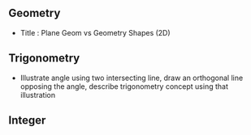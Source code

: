 ## Geometry
* Title : Plane Geom vs Geometry Shapes (2D)


## Trigonometry
* Illustrate angle using two intersecting line, draw an orthogonal line opposing the angle, describe trigonometry concept using that illustration

## Integer

#